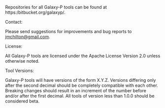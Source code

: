 Repositories for all Galaxy-P tools can be found at
https:/bitbucket.org/galaxyp/.

Contact:

Please send suggestions for improvements and bug reports to
jmchilton@gmail.com.

License:

All Galaxy-P tools are licensed under the Apache License Version 2.0
unless otherwise noted.

Tool Versions:

Galaxy-P tools will have versions of the form X.Y.Z. Versions
differing only after the second decimal should be completely
compatible with each other. Breaking changes should result in an
increment of the number before and/or after the first decimal. All
tools of version less than 1.0.0 should be considered beta.
